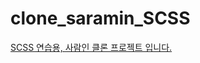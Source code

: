 # clone_saramin_SCSS

<a href="https://zooioioq.github.io/clone_saramin_SCSS" target="_blank"> SCSS 연습용, 사람인 클론 프로젝트 입니다. </a>
